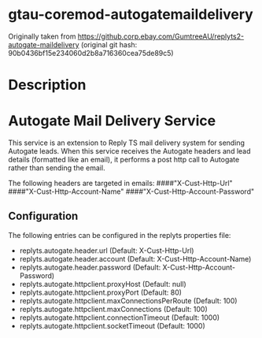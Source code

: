 # gtau-coremod-autogatemaildelivery

Originally taken from https://github.corp.ebay.com/GumtreeAU/replyts2-autogate-maildelivery
(original git hash: 90b0436bf15e234060d2b8a716360cea75de89c5)

# Description

# Autogate Mail Delivery Service
This service is an extension to Reply TS mail delivery system for sending Autogate leads. When this service receives
the Autogate headers and lead details (formatted like an email), it performs a post http call to Autogate rather
than sending the email.

The following headers are targeted in emails:
####"X-Cust-Http-Url"
####"X-Cust-Http-Account-Name"
####"X-Cust-Http-Account-Password"


## Configuration
The following entries can be configured in the replyts properties file:

* replyts.autogate.header.url (Default: X-Cust-Http-Url)
* replyts.autogate.header.account (Default: X-Cust-Http-Account-Name)
* replyts.autogate.header.password (Default: X-Cust-Http-Account-Password)
* replyts.autogate.httpclient.proxyHost (Default: null)
* replyts.autogate.httpclient.proxyPort (Default: 80)
* replyts.autogate.httpclient.maxConnectionsPerRoute (Default: 100)
* replyts.autogate.httpclient.maxConnections (Default: 100)
* replyts.autogate.httpclient.connectionTimeout (Default: 1000)
* replyts.autogate.httpclient.socketTimeout (Default: 1000)

